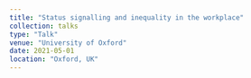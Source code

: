 ```yaml
---
title: "Status signalling and inequality in the workplace"
collection: talks
type: "Talk"
venue: "University of Oxford"
date: 2021-05-01
location: "Oxford, UK"
---
```

